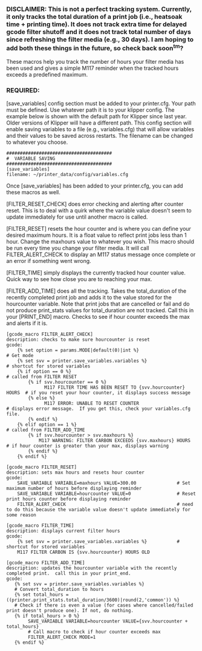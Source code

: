

### **DISCLAIMER:** This is not a perfect tracking system.  Currently, it only tracks the total duration of a print job (i.e., heatsoak time + printing time).  It does not track extra time for delayed gcode filter shutoff and it does not track total number of days since refreshing the filter media (e.g., 30 days).  I am hoping to add both these things in the future, so check back soon<sup>tm</sup>?

These macros help you track the number of hours your filter media has been used and gives a simple M117 reminder when the tracked hours exceeds a predefined maximum.

### REQUIRED:

[save_variables] config section must be added to your printer.cfg.  Your path must be defined.  Use whatever path it is to your klipper config.  The example below is shown with the default path for Klipper since last year.  Older versions of Klipper will have a different path.  This config section will enable saving variables to a file (e.g., variables.cfg) that will allow variables and their values to be saved across restarts.  The filename can be changed to whatever you choose.

```
#######################################
#  VARIABLE SAVING
#######################################
[save_variables]
filename: ~/printer_data/config/variables.cfg
```

Once [save_variables] has been added to your printer.cfg, you can add these macros as well.  

[FILTER_RESET_CHECK] does error checking and alerting after counter reset.  This is to deal with a quirk where the variable value doesn't seem to update immediately for use until another macro is called.  

[FILTER_RESET] resets the hour counter and is where you can define your desired maximum hours.  It is a float value to reflect print jobs less than 1 hour.  Change the maxhours value to whatever you wish.  This macro should be run every time you change your filter media.  It will call FILTER_ALERT_CHECK to display an M117 status message once complete or an error if something went wrong.

[FILTER_TIME] simply displays the currently tracked hour counter value.  Quick way to see how close you are to reaching your max.

[FILTER_ADD_TIME] does all the tracking.  Takes the total_duration of the recently completed print job and adds it to the value stored for the hourcounter variable.  Note that print jobs that are cancelled or fail and do not produce print_stats values for total_duration are not tracked.  Call this in your [PRINT_END] macro.  Checks to see if hour counter exceeds the max and alerts if it is.

```
[gcode_macro FILTER_ALERT_CHECK]
description: checks to make sure hourcounter is reset
gcode:
    {% set option = params.MODE|default(0)|int %}                         # Get mode
    {% set svv = printer.save_variables.variables %}                      # shortcut for stored variables
    {% if option == 0 %}                                                  # called from FILTER RESET
        {% if svv.hourcounter == 0 %}                                    
              M117 FILTER TIME HAS BEEN RESET TO {svv.hourcounter} HOURS  # if you reset your hour counter, it displays success message
        {% else %} 
              M117 ERROR: UNABLE TO RESET COUNTER                         # displays error message.  If you get this, check your variables.cfg file.
        {% endif %} 
    {% elif option == 1 %}                                                # called from FILTER_ADD_TIME
        {% if svv.hourcounter > svv.maxhours %}                        
            M117 WARNING: FILTER CARBON EXCEEDS {svv.maxhours} HOURS      # if hour counter is greater than your max, displays warning
        {% endif %}
    {% endif %}

[gcode_macro FILTER_RESET]
description: sets max hours and resets hour counter
gcode:
    SAVE_VARIABLE VARIABLE=maxhours VALUE=300.00               # Set maximum number of hours before displaying reminder
    SAVE_VARIABLE VARIABLE=hourcounter VALUE=0                 # Reset print hours counter before displaying reminder
    FILTER_ALERT_CHECK                                         # need to do this because the variable value doesn't update immediately for some reason

[gcode_macro FILTER_TIME]
description: displays current filter hours
gcode:
    {% set svv = printer.save_variables.variables %}           # shortcut for stored variables
    M117 FILTER CARBON IS {svv.hourcounter} HOURS OLD

[gcode_macro FILTER_ADD_TIME]
description: updates the hourcounter variable with the recently completed print.  call this in your print_end.
gcode:
   {% set svv = printer.save_variables.variables %}
   # Convert total_duration to hours
   {% set total_hours = ((printer.print_stats.total_duration/3600)|round(2,'common')) %}
   # Check if there is even a value (for cases where cancelled/failed print doesn't produce one). If not, do nothing.
   {% if total_hours > 0 %}
        SAVE_VARIABLE VARIABLE=hourcounter VALUE={svv.hourcounter + total_hours}
        # Call macro to check if hour counter exceeds max
        FILTER_ALERT_CHECK MODE=1     
   {% endif %}
```
